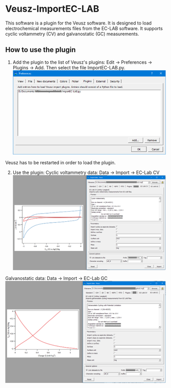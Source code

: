 # Veusz-ImportEC-LAB
This software is a plugin for the Veusz software. It is designed to load electrochemical measurements files from the EC-LAB software.
It supports cyclic voltammetry (CV) and galvanostatic (GC) measurements.

## How to use the plugin
1. Add the plugin to the list of Veusz's plugins:
Edit -> Preferences -> Plugins -> Add. Then select the file ImportEC-LAB.py.
![](doc/preferences.png)

Veusz has to be restarted in order to load the plugin.

2. Use the plugin:
Cyclic voltammetry data: Data -> Import -> EC-Lab CV
![](doc/importCV.png)

Galvanostatic data: Data -> Import -> EC-Lab GC
![](doc/importGalva.png)
